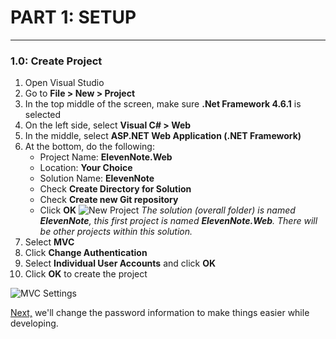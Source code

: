 # PART 1: SETUP
---
### 1.0: Create Project
1.  Open Visual Studio
2.  Go to **File > New > Project**
3.  In the top middle of the screen, make sure **.Net Framework 4.6.1** is selected
4.  On the left side, select **Visual C# > Web**
5.  In the middle, select **ASP.NET Web Application (.NET Framework)**
6.  At the bottom, do the following:
    - Project Name: **ElevenNote.Web**
    - Location: **Your Choice** 
    - Solution Name: **ElevenNote**
    - Check **Create Directory for Solution**
    - Check **Create new Git repository**
    - Click **OK**
    ![New Project](/assets/1.0-A.png)
*The solution (overall folder) is named **_ElevenNote_**, this first project is named **_ElevenNote.Web_**.  There will be other projects within this solution.*
7. Select **MVC**
8. Click **Change Authentication**
9. Select **Individual User Accounts** and click **OK**
11. Click **OK** to create the project

![MVC Settings](/assets/1.0-B.png)

[Next,](1.1-PasswordInformation.md) we'll change the password information to make things easier while developing.